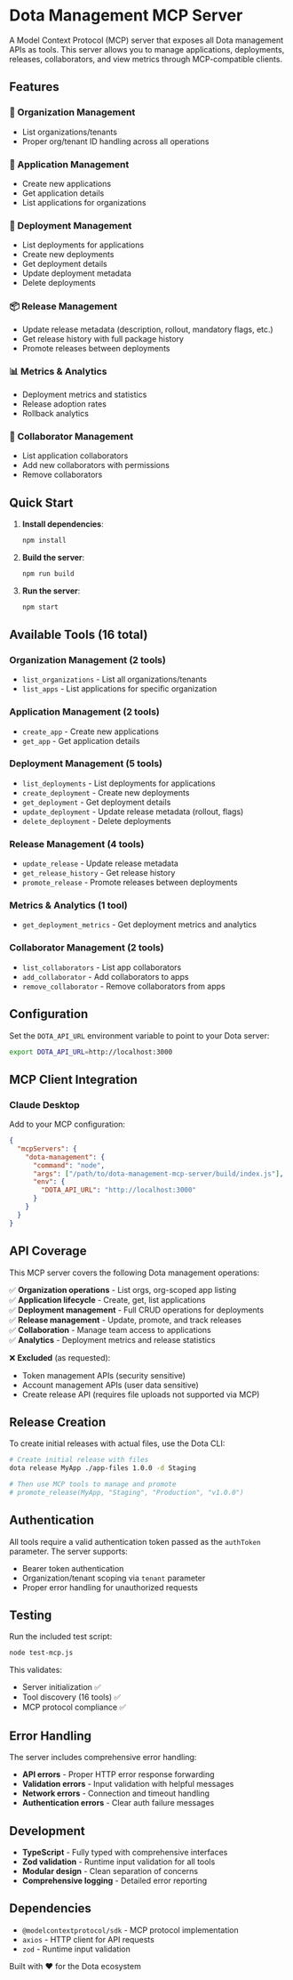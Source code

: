 # Dota Management MCP Server

A Model Context Protocol (MCP) server that exposes all Dota management APIs as tools. This server allows you to manage applications, deployments, releases, collaborators, and view metrics through MCP-compatible clients.

## Features

### 🏢 Organization Management
- List organizations/tenants
- Proper org/tenant ID handling across all operations

### 📱 Application Management
- Create new applications
- Get application details
- List applications for organizations

### 🚀 Deployment Management
- List deployments for applications
- Create new deployments
- Get deployment details
- Update deployment metadata
- Delete deployments

### 📦 Release Management
- Update release metadata (description, rollout, mandatory flags, etc.)
- Get release history with full package history
- Promote releases between deployments

### 📊 Metrics & Analytics
- Deployment metrics and statistics
- Release adoption rates
- Rollback analytics

### 👥 Collaborator Management
- List application collaborators
- Add new collaborators with permissions
- Remove collaborators

## Quick Start

1. **Install dependencies**:
   ```bash
   npm install
   ```

2. **Build the server**:
   ```bash
   npm run build
   ```

3. **Run the server**:
   ```bash
   npm start
   ```

## Available Tools (16 total)

### Organization Management (2 tools)
- `list_organizations` - List all organizations/tenants
- `list_apps` - List applications for specific organization

### Application Management (2 tools)
- `create_app` - Create new applications
- `get_app` - Get application details

### Deployment Management (5 tools)
- `list_deployments` - List deployments for applications
- `create_deployment` - Create new deployments  
- `get_deployment` - Get deployment details
- `update_deployment` - Update release metadata (rollout, flags)
- `delete_deployment` - Delete deployments

### Release Management (4 tools)
- `update_release` - Update release metadata
- `get_release_history` - Get release history
- `promote_release` - Promote releases between deployments

### Metrics & Analytics (1 tool)
- `get_deployment_metrics` - Get deployment metrics and analytics

### Collaborator Management (2 tools)
- `list_collaborators` - List app collaborators
- `add_collaborator` - Add collaborators to apps
- `remove_collaborator` - Remove collaborators from apps

## Configuration

Set the `DOTA_API_URL` environment variable to point to your Dota server:

```bash
export DOTA_API_URL=http://localhost:3000
```

## MCP Client Integration

### Claude Desktop

Add to your MCP configuration:

```json
{
  "mcpServers": {
    "dota-management": {
      "command": "node",
      "args": ["/path/to/dota-management-mcp-server/build/index.js"],
      "env": {
        "DOTA_API_URL": "http://localhost:3000"
      }
    }
  }
}
```

## API Coverage

This MCP server covers the following Dota management operations:

✅ **Organization operations** - List orgs, org-scoped app listing  
✅ **Application lifecycle** - Create, get, list applications  
✅ **Deployment management** - Full CRUD operations for deployments  
✅ **Release management** - Update, promote, and track releases  
✅ **Collaboration** - Manage team access to applications  
✅ **Analytics** - Deployment metrics and release statistics  

❌ **Excluded** (as requested):
- Token management APIs (security sensitive)
- Account management APIs (user data sensitive)
- Create release API (requires file uploads not supported via MCP)

## Release Creation

To create initial releases with actual files, use the Dota CLI:

```bash
# Create initial release with files
dota release MyApp ./app-files 1.0.0 -d Staging

# Then use MCP tools to manage and promote
# promote_release(MyApp, "Staging", "Production", "v1.0.0")
```

## Authentication

All tools require a valid authentication token passed as the `authToken` parameter. The server supports:

- Bearer token authentication
- Organization/tenant scoping via `tenant` parameter
- Proper error handling for unauthorized requests

## Testing

Run the included test script:

```bash
node test-mcp.js
```

This validates:
- Server initialization ✅
- Tool discovery (16 tools) ✅
- MCP protocol compliance ✅

## Error Handling

The server includes comprehensive error handling:
- **API errors** - Proper HTTP error response forwarding
- **Validation errors** - Input validation with helpful messages  
- **Network errors** - Connection and timeout handling
- **Authentication errors** - Clear auth failure messages

## Development

- **TypeScript** - Fully typed with comprehensive interfaces
- **Zod validation** - Runtime input validation for all tools
- **Modular design** - Clean separation of concerns
- **Comprehensive logging** - Detailed error reporting

## Dependencies

- `@modelcontextprotocol/sdk` - MCP protocol implementation
- `axios` - HTTP client for API requests
- `zod` - Runtime input validation

Built with ❤️ for the Dota ecosystem 